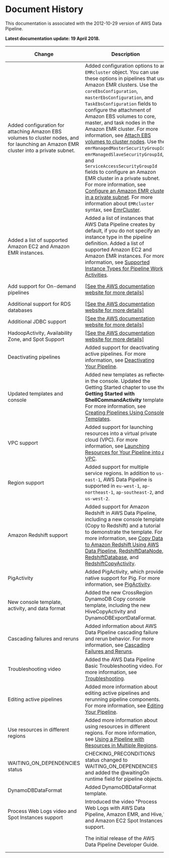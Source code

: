 # Document History<a name="DocHistory"></a>

This documentation is associated with the 2012\-10\-29 version of AWS Data Pipeline\.

 **Latest documentation update: 19 April 2018\.** 


| Change | Description | Release Date | 
| --- | --- | --- | 
| Added configuration for attaching Amazon EBS volumes to cluster nodes, and for launching an Amazon EMR cluster into a private subnet\. |  Added configuration options to an `EMRcluster` object\. You can use these options in pipelines that use Amazon EMR clusters\.  Use the `coreEbsConfiguration`, `masterEbsConfiguration`, and `TaskEbsConfiguration` fields to configure the attachment of Amazon EBS volumes to core, master, and task nodes in the Amazon EMR cluster\. For more information, see [Attach EBS volumes to cluster nodes](emrcluster-example-ebs.md)\. Use the `emrManagedMasterSecurityGroupId`, `emrManagedSlaveSecurityGroupId`, and `ServiceAccessSecurityGroupId` fields to configure an Amazon EMR cluster in a private subnet\. For more information, see [Configure an Amazon EMR cluster in a private subnet](emrcluster-example-private-subnet.md)\.  For more information about `EMRcluster` syntax, see [EmrCluster](dp-object-emrcluster.md)\.  | 19 April 2018 | 
| Added a list of supported Amazon EC2 and Amazon EMR instances\. | Added a list of instances that AWS Data Pipeline creates by default, if you do not specify an instance type in the pipeline definition\. Added a list of supported Amazon EC2 and Amazon EMR instances\. For more information, see [Supported Instance Types for Pipeline Work Activities](dp-supported-instance-types.md)\. | 22 March 2018 | 
| Add support for On\-demand pipelines |  [\[See the AWS documentation website for more details\]](http://docs.aws.amazon.com/datapipeline/latest/DeveloperGuide/DocHistory.html)  | 22 February 2016 | 
| Additional support for RDS databases |  [\[See the AWS documentation website for more details\]](http://docs.aws.amazon.com/datapipeline/latest/DeveloperGuide/DocHistory.html)  | 17 August 2015 | 
| Additional JDBC support |  [\[See the AWS documentation website for more details\]](http://docs.aws.amazon.com/datapipeline/latest/DeveloperGuide/DocHistory.html)  | 7 July 2015 | 
| HadoopActivity, Availability Zone, and Spot Support |  [\[See the AWS documentation website for more details\]](http://docs.aws.amazon.com/datapipeline/latest/DeveloperGuide/DocHistory.html)  | 1 June 2015 | 
| Deactivating pipelines |  Added support for deactivating active pipelines\. For more information, see [Deactivating Your Pipeline](dp-deactivate-pipeline.md)\.  | 7 April 2015 | 
| Updated templates and console |  Added new templates as reflected in the console\. Updated the Getting Started chapter to use the **Getting Started with ShellCommandActivity** template\. For more information, see [Creating Pipelines Using Console Templates](dp-console-templates.md)\.  | 25 November 2014 | 
| VPC support |  Added support for launching resources into a virtual private cloud \(VPC\)\. For more information, see [Launching Resources for Your Pipeline into a VPC](dp-resources-vpc.md)\.  | 12 March 2014 | 
| Region support |  Added support for multiple service regions\. In addition to `us-east-1`, AWS Data Pipeline is supported in `eu-west-1`, `ap-northeast-1`, `ap-southeast-2`, and `us-west-2`\.  | 20 February 2014 | 
| Amazon Redshift support |  Added support for Amazon Redshift in AWS Data Pipeline, including a new console template \(Copy to Redshift\) and a tutorial to demonstrate the template\. For more information, see [Copy Data to Amazon Redshift Using AWS Data Pipeline](dp-copydata-redshift.md), [RedshiftDataNode](dp-object-redshiftdatanode.md), [RedshiftDatabase](dp-object-redshiftdatabase.md), and [RedshiftCopyActivity](dp-object-redshiftcopyactivity.md)\.  | 6 November 2013 | 
| PigActivity |  Added PigActivity, which provides native support for Pig\. For more information, see [PigActivity](dp-object-pigactivity.md)\.  | 15 October 2013 | 
| New console template, activity, and data format |  Added the new CrossRegion DynamoDB Copy console template, including the new HiveCopyActivity and DynamoDBExportDataFormat\.  | 21 August 2013 | 
| Cascading failures and reruns |  Added information about AWS Data Pipeline cascading failure and rerun behavior\. For more information, see [Cascading Failures and Reruns](dp-manage-cascade-failandrerun.md)\.   | 8 August 2013 | 
| Troubleshooting video |  Added the AWS Data Pipeline Basic Troubleshooting video\. For more information, see [Troubleshooting](dp-troubleshooting.md)\.   | 17 July 2013 | 
| Editing active pipelines |  Added more information about editing active pipelines and rerunning pipeline components\. For more information, see [Editing Your Pipeline](dp-manage-pipeline-modify-console.md)\.   | 17 July 2013 | 
| Use resources in different regions |  Added more information about using resources in different regions\. For more information, see [Using a Pipeline with Resources in Multiple Regions](dp-manage-region.md)\.   | 17 June 2013 | 
| WAITING\_ON\_DEPENDENCIES status |  CHECKING\_PRECONDITIONS status changed to WAITING\_ON\_DEPENDENCIES and added the @waitingOn runtime field for pipeline objects\.  | 20 May 2013 | 
| DynamoDBDataFormat |  Added DynamoDBDataFormat template\.  | 23 April 2013 | 
| Process Web Logs video and Spot Instances support |  Introduced the video "Process Web Logs with AWS Data Pipeline, Amazon EMR, and Hive," and Amazon EC2 Spot Instances support\.  | 21 February 2013 | 
|  |  The initial release of the AWS Data Pipeline Developer Guide\.   | 20 December 2012 | 